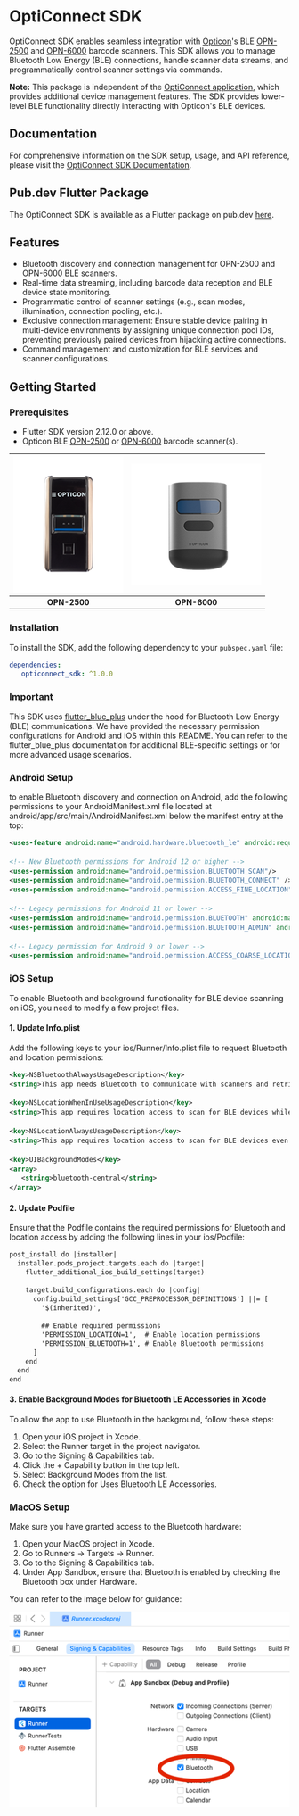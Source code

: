 # OptiConnect SDK

OptiConnect SDK enables seamless integration with [Opticon](https://opticon.com/)'s BLE [OPN-2500](https://opticon.com/product/opn-2500/) and [OPN-6000](https://opticon.com/product/opn-6000/) barcode scanners. This SDK allows you to manage Bluetooth Low Energy (BLE) connections, handle scanner data streams, and programmatically control scanner settings via commands.

**Note:** This package is independent of the [OptiConnect application](https://opticon.com/opticonnect/), which provides additional device management features. The SDK provides lower-level BLE functionality directly interacting with Opticon's BLE devices.

## Documentation

For comprehensive information on the SDK setup, usage, and API reference, please visit the [OptiConnect SDK Documentation](https://opticonosedevelopment.github.io/opticonnect_sdk_flutter/).

## Pub.dev Flutter Package

The OptiConnect SDK is available as a Flutter package on pub.dev [here](https://pub.dev/packages/opticonnect_sdk/).

## Features

-  Bluetooth discovery and connection management for OPN-2500 and OPN-6000 BLE scanners.
-  Real-time data streaming, including barcode data reception and BLE device state monitoring.
-  Programmatic control of scanner settings (e.g., scan modes, illumination, connection pooling, etc.).
-  Exclusive connection management: Ensure stable device pairing in multi-device environments by assigning unique connection pool IDs, preventing previously paired devices from hijacking active connections.
-  Command management and customization for BLE services and scanner configurations.

## Getting Started

### Prerequisites

-  Flutter SDK version 2.12.0 or above.
-  Opticon BLE [OPN-2500](https://opticon.com/product/opn-2500/) or [OPN-6000](https://opticon.com/product/opn-6000/) barcode scanner(s).

| ![OPN-2500](https://raw.githubusercontent.com/opticonosedevelopment/opticonnect_sdk_flutter/main/assets/images/OPN-2500.png) | ![OPN-6000](https://raw.githubusercontent.com/opticonosedevelopment/opticonnect_sdk_flutter/main/assets/images/OPN-6000.png) |
| :--------------------------------------------------------------------------------------------------------------------------: | :--------------------------------------------------------------------------------------------------------------------------: |
|                                                         **OPN-2500**                                                         |                                                         **OPN-6000**                                                         |

### Installation

To install the SDK, add the following dependency to your `pubspec.yaml` file:

```yaml
dependencies:
   opticonnect_sdk: ^1.0.0
```

### Important

This SDK uses [flutter_blue_plus](https://pub.dev/packages/flutter_blue_plus) under the hood for Bluetooth Low Energy (BLE) communications. We have provided the necessary permission configurations for Android and iOS within this README. You can refer to the flutter_blue_plus documentation for additional BLE-specific settings or for more advanced usage scenarios.

### Android Setup

to enable Bluetooth discovery and connection on Android, add the following permissions to your AndroidManifest.xml file located at android/app/src/main/AndroidManifest.xml below the manifest entry at the top:

```xml
<uses-feature android:name="android.hardware.bluetooth_le" android:required="false" />

<!-- New Bluetooth permissions for Android 12 or higher -->
<uses-permission android:name="android.permission.BLUETOOTH_SCAN"/>
<uses-permission android:name="android.permission.BLUETOOTH_CONNECT" />
<uses-permission android:name="android.permission.ACCESS_FINE_LOCATION" />

<!-- Legacy permissions for Android 11 or lower -->
<uses-permission android:name="android.permission.BLUETOOTH" android:maxSdkVersion="30" />
<uses-permission android:name="android.permission.BLUETOOTH_ADMIN" android:maxSdkVersion="30" />

<!-- Legacy permission for Android 9 or lower -->
<uses-permission android:name="android.permission.ACCESS_COARSE_LOCATION" android:maxSdkVersion="28" />
```

### iOS Setup

To enable Bluetooth and background functionality for BLE device scanning on iOS, you need to modify a few project files.

#### 1. Update Info.plist

Add the following keys to your ios/Runner/Info.plist file to request Bluetooth and location permissions:

```xml
<key>NSBluetoothAlwaysUsageDescription</key>
<string>This app needs Bluetooth to communicate with scanners and retrieve data.</string>

<key>NSLocationWhenInUseUsageDescription</key>
<string>This app requires location access to scan for BLE devices while in use.</string>

<key>NSLocationAlwaysUsageDescription</key>
<string>This app requires location access to scan for BLE devices even when in the background.</string>

<key>UIBackgroundModes</key>
<array>
   <string>bluetooth-central</string>
</array>
```

#### 2. Update Podfile

Ensure that the Podfile contains the required permissions for Bluetooth and location access by adding the following lines in your ios/Podfile:

```
post_install do |installer|
  installer.pods_project.targets.each do |target|
    flutter_additional_ios_build_settings(target)

    target.build_configurations.each do |config|
      config.build_settings['GCC_PREPROCESSOR_DEFINITIONS'] ||= [
        '$(inherited)',

        ## Enable required permissions
        'PERMISSION_LOCATION=1',  # Enable location permissions
        'PERMISSION_BLUETOOTH=1', # Enable Bluetooth permissions
      ]
    end
  end
end

```

#### 3. Enable Background Modes for Bluetooth LE Accessories in Xcode

To allow the app to use Bluetooth in the background, follow these steps:

1. Open your iOS project in Xcode.
2. Select the Runner target in the project navigator.
3. Go to the Signing & Capabilities tab.
4. Click the + Capability button in the top left.
5. Select Background Modes from the list.
6. Check the option for Uses Bluetooth LE Accessories.

### MacOS Setup

Make sure you have granted access to the Bluetooth hardware:

1. Open your MacOS project in Xcode.
2. Go to Runners -> Targets -> Runner.
3. Go to the Signing & Capabilities tab.
4. Under App Sandbox, ensure that Bluetooth is enabled by checking the Bluetooth box under Hardware.

You can refer to the image below for guidance:

![MacOSPermission](https://raw.githubusercontent.com/opticonosedevelopment/opticonnect_sdk_flutter/main/assets/images/macos_bluetooth_permission.png)
